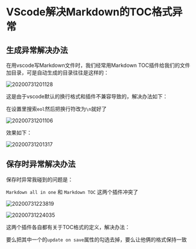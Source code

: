 # VScode解决Markdown的TOC格式异常

## 生成异常解决办法

在用vscode写Markdown文件时，我们经常用Markdown TOC插件给我们的文件加目录，可是自动生成的目录往往是这样的：

![20200731201128](https://cdn.jsdelivr.net/gh/leiyu1997/ImageHostingService@master/resources/blogs/20200731201128.png)

这是由于vscode默认的换行格式和插件不兼容导致的，解决办法如下：

在设置里搜索`eol`然后把换行符改为`\n`就好了

![20200731201106](https://cdn.jsdelivr.net/gh/leiyu1997/ImageHostingService@master/resources/blogs/20200731201106.png)

效果如下：

![20200731201317](https://cdn.jsdelivr.net/gh/leiyu1997/ImageHostingService@master/resources/blogs/20200731201317.png)

## 保存时异常解决办法

保存时异常我碰到的问题是：

`Markdown all in one` 和 `Markdown TOC` 这两个插件冲突了

![20200731223819](https://cdn.jsdelivr.net/gh/leiyu1997/ImageHostingService@master/resources/blogs/20200731223819.png)

![20200731224035](https://cdn.jsdelivr.net/gh/leiyu1997/ImageHostingService@master/resources/blogs/20200731224035.png)

这两个插件各自都有关于TOC格式的定义，解决办法：

要么把其中一个的`update on save`属性的勾选去掉，要么让他俩的格式保持一致